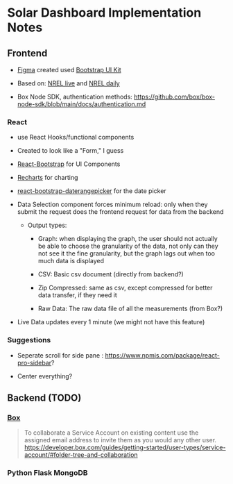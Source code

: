 # Solar Dashboard Implementation Notes

## Frontend

* [Figma](https://www.figma.com/file/29rFLNlgjcEXfhJ0YYqAzQ/Solar-Dashboard?node-id=0%3A1) created used [Bootstrap UI Kit](https://www.figma.com/community/file/876022745968684318)

* Based on: [NREL live](https://midcdmz.nrel.gov/apps/daily.pl?site=RAZON&live=1)
    and [NREL daily](https://midcdmz.nrel.gov/apps/daily.pl?site=RAZON&start=20170216&yr=2021&mo=6&dy=29>)

* Box Node SDK, authentication methods: <https://github.com/box/box-node-sdk/blob/main/docs/authentication.md>

### React

* use React Hooks/functional components

* Created to look like a "Form," I guess

* [React-Bootstrap](https://react-bootstrap.github.io/) for UI Components

* [Recharts](https://recharts.org/en-US/) for charting

* [react-bootstrap-daterangepicker](https://www.npmjs.com/package/react-bootstrap-daterangepicker) for the date picker

* Data Selection component forces minimum reload: only when they submit the request does the frontend request for data from the backend

  * Output types:

    * Graph: when displaying the graph, the user should not actually be able to choose the granularity of the data, not only can they not see it the fine granularity, but the graph lags out when too much data is displayed

    * CSV: Basic csv document (directly from backend?)

    * Zip Compressed: same as csv, except compressed for better data transfer, if they need it

    * Raw Data: The raw data file of all the measurements (from Box?)

* Live Data updates every 1 minute (we might not have this feature)

### Suggestions

* Seperate scroll for side pane : <https://www.npmjs.com/package/react-pro-sidebar>?

* Center everything?

## Backend (TODO)

### [Box](https://developer.box.com/)

> To collaborate a Service Account on existing content use the assigned email address to invite them as you would any other user.
<https://developer.box.com/guides/getting-started/user-types/service-account/#folder-tree-and-collaboration>

### Python Flask MongoDB
